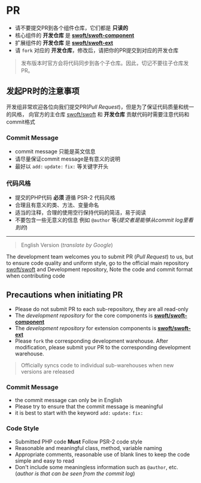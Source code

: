 # PR

- 请不要提交PR到各个组件仓库，它们都是 **只读的**
- 核心组件的 **开发仓库** 是 **[swoft/swoft-component][core]**
- 扩展组件的 **开发仓库** 是 **[swoft/swoft-ext][ext]**
- 请 `fork` 对应的 **开发仓库**，修改后，请把你的PR提交到对应的开发仓库

> 发布版本时官方会将代码同步到各个子仓库。因此，切记不要往子仓库发PR。

## 发起PR时的注意事项

开发组非常欢迎各位向我们提交PR(_Pull Request_)，但是为了保证代码质量和统一的风格，
向官方的主仓库 [swoft/swoft][main] 和 **开发仓库** 贡献代码时需要注意代码和commit格式

### Commit Message

- commit message 只能是英文信息
- 请尽量保证commit message是有意义的说明
- 最好以 `add:` `update:` `fix:` 等关键字开头

### 代码风格

- 提交的PHP代码 **必须** 遵循 PSR-2 代码风格
- 合理且有意义的类、方法、变量命名
- 适当的注释，合理的使用空行保持代码的简洁，易于阅读
- 不要包含一些无意义的信息 例如 `@author` 等(_提交者是能够从commit log里看到的_)

------------------

> English Version (_translate by Google_)

The development team welcomes you to submit PR (_Pull Request_) to us, but to ensure code quality and uniform style, 
go to the official main repository [swoft/swoft][main] and Development repository, Note the code and commit format when contributing code

## Precautions when initiating PR

- Please do not submit PR to each sub-repository, they are all read-only
- The _development repository_ for the core components is **[swoft/swoft-component][core]**
- The _development repository_ for extension components is **[swoft/swoft-ext][ext]**
- Please `fork` the corresponding development warehouse. After modification, please submit your PR to the corresponding development warehouse.

> Officially syncs code to individual sub-warehouses when new versions are released

### Commit Message

- the commit message can only be in English
- Please try to ensure that the commit message is meaningful
- it is best to start with the keyword `add:` `update:` `fix:`

### Code Style

- Submitted PHP code **Must** Follow PSR-2 code style
- Reasonable and meaningful class, method, variable naming
- Appropriate comments, reasonable use of blank lines to keep the code simple and easy to read
- Don't include some meaningless information such as `@author`, etc. (_author is  that can be seen from the commit log_)


[main]: https://github.com/swoft-cloud/swoft
[core]: https://github.com/swoft-cloud/swoft-component
[ext]: https://github.com/swoft-cloud/swoft-ext

